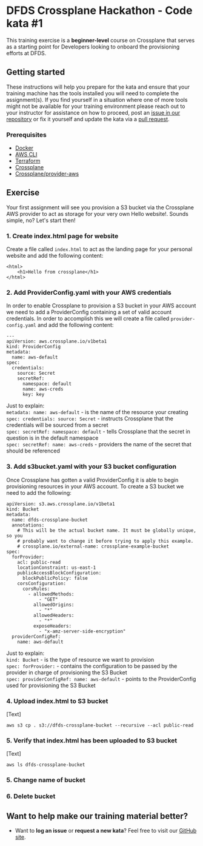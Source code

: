 DFDS Crossplane Hackathon - Code kata #1
======================================

This training exercise is a **beginner-level** course on Crossplane that serves as a starting point for Developers looking to onboard the provisioning efforts at DFDS.

## Getting started
These instructions will help you prepare for the kata and ensure that your training machine has the tools installed you will need to complete the assignment(s). If you find yourself in a situation where one of more tools might not be available for your training environment please reach out to your instructor for assistance on how to proceed, post an [issue in our repository](https://github.com/dfds/dojo/issues) or fix it yourself and update the kata via a [pull request](https://github.com/dfds/dojo/pulls).

### Prerequisites
* [Docker](https://www.docker.com/get-started)
* [AWS CLI](https://aws.amazon.com/cli/)
* [Terraform](https://learn.hashicorp.com/tutorials/terraform/install-cli)
* [Crossplane](https://github.com/dfds/dojo/blob/master/workshops/crossplane-sre-deep-dive/katas/1/kata/README.md)
* [Crossplane/provider-aws](https://github.com/dfds/dojo/blob/master/workshops/crossplane-sre-deep-dive/katas/2/kata/README.md)

## Exercise
Your first assignment will see you provision a S3 bucket via the Crossplane AWS provider to act as storage for your very own Hello website!. Sounds simple, no? Let's start then!

### 1. Create index.html page for website
Create a file called `index.html` to act as the landing page for your personal website and add the following content:

```
<html>
    <h1>Hello from crossplane</h1>
</html>
```

### 2. Add ProviderConfig.yaml with your AWS credentials
In order to enable Crossplane to provision a S3 bucket in your AWS account we need to add a ProviderConfig containing a set of valid account credentials. In order to accomplish this we will create a file called `provider-config.yaml` and add the following content:

```
---
apiVersion: aws.crossplane.io/v1beta1
kind: ProviderConfig
metadata:
  name: aws-default
spec:
  credentials:
    source: Secret
    secretRef:
      namespace: default
      name: aws-creds
      key: key
```

Just to explain: <br/>
`metadata: name: aws-default` - is the name of the resource your creating<br/>
`spec: credentials: source: Secret` - instructs Crossplane that the credentials will be sourced from a secret<br/>
`spec: secretRef: namespace: default` - tells Crossplane that the secret in question is in the default namespace<br/>
`spec: secretRef: name: aws-creds` - providers the name of the secret that should be referenced<br/>

### 3. Add s3bucket.yaml with your S3 bucket configuration
Once Crossplane has gotten a valid ProviderConfig it is able to begin provisioning resources in your AWS account. To create a S3 bucket we need to add the following:

```
apiVersion: s3.aws.crossplane.io/v1beta1
kind: Bucket
metadata:
  name: dfds-crossplane-bucket
  annotations:
    # This will be the actual bucket name. It must be globally unique, so you
    # probably want to change it before trying to apply this example.
    # crossplane.io/external-name: crossplane-example-bucket
spec:
  forProvider:
    acl: public-read
    locationConstraint: us-east-1
    publicAccessBlockConfiguration:
      blockPublicPolicy: false    
    corsConfiguration:
      corsRules:
        - allowedMethods:
            - "GET"
          allowedOrigins:
            - "*"
          allowedHeaders:
            - "*"
          exposeHeaders:
            - "x-amz-server-side-encryption"
  providerConfigRef:
    name: aws-default
```

Just to explain: <br/>
`kind: Bucket` - is the type of resource we want to provision<br/>
`spec: forProvider:` - contains the configuration to be passed by the provider in charge of provisioning the S3 Bucket<br/>
`spec: providerConfigRef: name: aws-default` - points to the ProviderConfig used for provisioning the S3 Bucket<br/>

### 4. Upload index.html to S3 bucket
[Text]

```
aws s3 cp . s3://dfds-crossplane-bucket --recursive --acl public-read
```

### 5. Verify that index.html has been uploaded to S3 bucket
[Text]

```
aws ls dfds-crossplane-bucket
```

### 5. Change name of bucket

### 6. Delete bucket


## Want to help make our training material better?
 * Want to **log an issue** or **request a new kata**? Feel free to visit our [GitHub site](https://github.com/dfds/dojo/issues).
 
